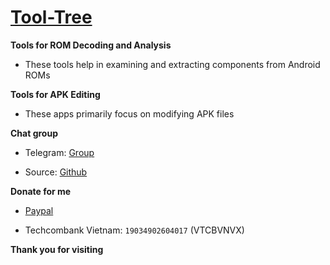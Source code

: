 # [Tool-Tree](https://zenlua.github.io/Tool-Tree)

**Tools for ROM Decoding and Analysis**

+ These tools help in examining and extracting components from Android ROMs

**Tools for APK Editing**

+ These apps primarily focus on modifying APK files

**Chat group**

+ Telegram: [Group](https://t.me/tooltree)

+ Source: [Github](https://github.com/Zenlua/Tool-Tree)

**Donate for me**

+ [Paypal](https://paypal.me/kakathic)
 
+ Techcombank Vietnam: `19034902604017` (VTCBVNVX)

**Thank you for visiting**

